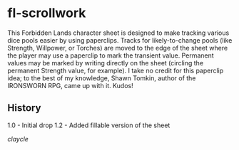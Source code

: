 # fl-scrollwork

This Forbidden Lands character sheet is designed to make tracking various dice pools easier by using paperclips. Tracks for likely-to-change pools (like Strength, Willpower, or Torches) are moved to the edge of the sheet where the player may use a paperclip to mark the transient value. Permanent values may be marked by writing directly on the sheet (circling the permanent Strength value, for example). I take no credit for this paperclip idea; to the best of my knowledge, Shawn Tomkin, author of the IRONSWORN RPG, came up with it. Kudos!

## History

1.0 - Initial drop
1.2 - Added fillable version of the sheet

*claycle*
